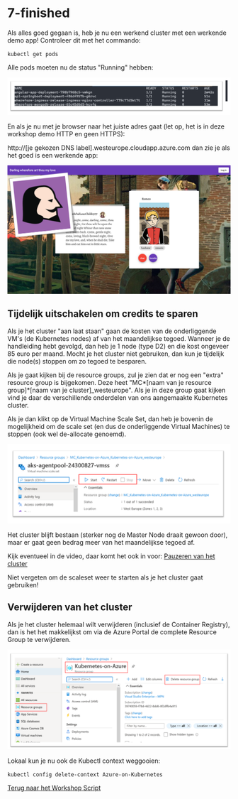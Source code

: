 # 7-finished

Als alles goed gegaan is, heb je nu een werkend cluster met een werkende demo app!
Controleer dit met het commando:

```
kubectl get pods
```

Alle pods moeten nu de status "Running" hebben:

![](/images/running.png)

En als je nu met je browser naar het juiste adres gaat (let op, het is in deze workshop demo HTTP en geen HTTPS):

http://[je gekozen DNS label].westeurope.cloudapp.azure.com dan zie je als het goed is een werkende app:

![](/images/screenshot1.png)

## Tijdelijk uitschakelen om credits te sparen

Als je het cluster "aan laat staan" gaan de kosten van de onderliggende VM's (de Kubernetes nodes) af van het maandelijkse tegoed. Wanneer je de handleiding hebt gevolgd, dan heb je 1 node (type D2) en die kost ongeveer 85 euro per maand. Mocht je het cluster niet gebruiken, dan kun je tijdelijk die node(s) stoppen om zo tegoed te besparen.

Als je gaat kijken bij de resource groups, zul je zien dat er nog een "extra" resource group is bijgekomen. Deze heet "MC*[naam van je resource group]*[naam van je cluster]\_westeurope". Als je in deze group gaat kijken vind je daar de verschillende onderdelen van ons aangemaakte Kubernetes cluster.

Als je dan klikt op de Virtual Machine Scale Set, dan heb je bovenin de mogelijkheid om de scale set (en dus de onderliggende Virtual Machines) te stoppen (ook wel de-allocate genoemd).

![](images/pause.png)

Het cluster blijft bestaan (sterker nog de Master Node draait gewoon door), maar er gaat geen bedrag meer van het maandelijkse tegoed af.

Kijk eventueel in de video, daar komt het ook in voor: [Pauzeren van het cluster](https://web.microsoftstream.com/video/7dd8991f-300c-4010-b0c7-9bc3234d78ff?st=291)

Niet vergeten om de scaleset weer te starten als je het cluster gaat gebruiken!

## Verwijderen van het cluster

Als je het cluster helemaal wilt verwijderen (inclusief de Container Registry), dan is het het makkelijkst om via de Azure Portal de complete Resource Group te verwijderen.

![](/images/deleterg.png)

Lokaal kun je nu ook de Kubectl context weggooien:

```
kubectl config delete-context Azure-on-Kubernetes
```

[Terug naar het Workshop Script](handson.md)
